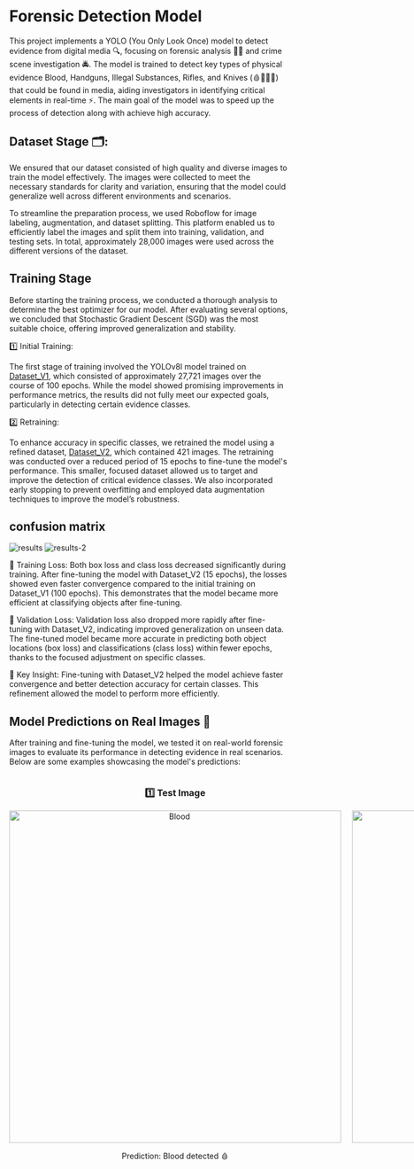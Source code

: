 # Forensic Detection Model

This project implements a YOLO (You Only Look Once) model to detect evidence from digital media 🔍, focusing on forensic analysis 🕵️‍♂️ and crime scene investigation 🚔. The model is trained to detect key types of physical evidence Blood, Handguns, Illegal Substances, Rifles, and Knives (🩸🔫💊🔪) that could be found in media, aiding investigators in identifying critical elements in real-time ⚡. The main goal of the model was to speed up the process of detection along with achieve high accuracy.

## Dataset Stage 🗂️:
We ensured that our dataset consisted of high quality and diverse images to train the model effectively. The images were collected to meet the necessary standards for clarity and variation, ensuring that the model could generalize well across different environments and scenarios.

To streamline the preparation process, we used Roboflow for image labeling, augmentation, and dataset splitting. This platform enabled us to efficiently label the images and split them into training, validation, and testing sets. In total, approximately 28,000 images were used across the different versions of the dataset.

## Training Stage
Before starting the training process, we conducted a thorough analysis to determine the best optimizer for our model. After evaluating several options, we concluded that Stochastic Gradient Descent (SGD) was the most suitable choice, offering improved generalization and stability.

1️⃣ Initial Training:

The first stage of training involved the YOLOv8l model trained on [Dataset_V1](Dataset/Dataset_V1), which consisted of approximately 27,721 images over the course of 100 epochs. While the model showed promising improvements in performance metrics, the results did not fully meet our expected goals, particularly in detecting certain evidence classes.

2️⃣ Retraining:

To enhance accuracy in specific classes, we retrained the model using a refined dataset, [Dataset_V2](Dataset/Dataset_V2), which contained 421 images. The retraining was conducted over a reduced period of 15 epochs to fine-tune the model's performance. This smaller, focused dataset allowed us to target and improve the detection of critical evidence classes. We also incorporated early stopping to prevent overfitting and employed data augmentation techniques to improve the model’s robustness.

## confusion matrix
![results](https://github.com/user-attachments/assets/be75e974-6e9a-4754-95d0-d0b355fb3d2e)
![results-2](https://github.com/user-attachments/assets/de32bc89-d46f-4dd0-b8ea-dc12cedf6f64)

🔸 Training Loss: Both box loss and class loss decreased significantly during training. After fine-tuning the model with Dataset_V2 (15 epochs), the losses showed even faster convergence compared to the initial training on Dataset_V1 (100 epochs). This demonstrates that the model became more efficient at classifying objects after fine-tuning.

🔸 Validation Loss: Validation loss also dropped more rapidly after fine-tuning with Dataset_V2, indicating improved generalization on unseen data. The fine-tuned model became more accurate in predicting both object locations (box loss) and classifications (class loss) within fewer epochs, thanks to the focused adjustment on specific classes.

🔸 Key Insight: Fine-tuning with Dataset_V2 helped the model achieve faster convergence and better detection accuracy for certain classes. This refinement allowed the model to perform more efficiently.

## Model Predictions on Real Images 🎯

After training and fine-tuning the model, we tested it on real-world forensic images to evaluate its performance in detecting evidence in real scenarios. Below are some examples showcasing the model's predictions:

<div style="display: flex; gap: 20px; justify-content: flex-start;">
  <div align="center">
    <h3>1️⃣ Test Image</h3>
    <img src="https://github.com/user-attachments/assets/e91bd8be-0e8a-4b79-869f-74e902f616f9" alt="Blood" width="600"/>
    <p>Prediction: Blood detected 🩸</p>
  </div>
  <div align="center">
    <h3>2️⃣ Test Image</h3>
    <img src="https://github.com/user-attachments/assets/7a5e607a-c4c9-4040-89eb-1d1e7c6513d3" alt="Illegal Substances detected" width="600"/>
    <p>Prediction: Illegal Substances detected 💊</p>
  </div>
    <div align="center">
    <h3>2️3️⃣ Test Image</h3>
    <img src="https://github.com/user-attachments/assets/15bfc28b-49f3-422e-8175-d8173bb6cea5" alt="Illegal Substances detected" width="600"/>
    <p>Prediction: Rifle 🪖</p>
  </div>
</div>





